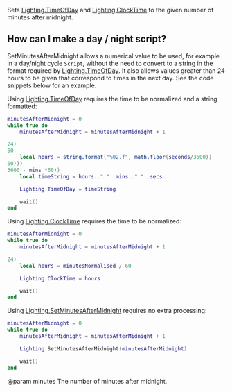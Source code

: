 Sets [Lighting.TimeOfDay](https://developer.roblox.com/api-reference/property/Lighting/TimeOfDay) and [Lighting.ClockTime](https://developer.roblox.com/api-reference/property/Lighting/ClockTime) to the given number of minutes after midnight.

## How can I make a day / night script?

SetMinutesAfterMidnight allows a numerical value to be used, for example in a day/night cycle `Script`, without the need to convert to a string in the format required by [Lighting.TimeOfDay](https://developer.roblox.com/api-reference/property/Lighting/TimeOfDay). It also allows values greater than 24 hours to be given that correspond to times in the next day. See the code snippets below for an example.

Using [Lighting.TimeOfDay](https://developer.roblox.com/api-reference/property/Lighting/TimeOfDay) requires the time to be normalized and a string formatted:

```lua
minutesAfterMidnight = 0
while true do
	minutesAfterMidnight = minutesAfterMidnight + 1

24)
60
	local hours = string.format("%02.f", math.floor(seconds/3600))
60)))
3600 - mins *60))
	local timeString = hours..":"..mins..":"..secs

	Lighting.TimeOfDay = timeString

	wait()
end
```

Using [Lighting.ClockTime](https://developer.roblox.com/api-reference/property/Lighting/ClockTime) requires the time to be normalized:

```lua
minutesAfterMidnight = 0
while true do
	minutesAfterMidnight = minutesAfterMidnight + 1

24)
	local hours = minutesNormalised / 60

	Lighting.ClockTime = hours

	wait()
end
```

Using [Lighting.SetMinutesAfterMidnight](https://developer.roblox.com/api-reference/function/Lighting/SetMinutesAfterMidnight) requires no extra processing:

```lua
minutesAfterMidnight = 0
while true do
	minutesAfterMidnight = minutesAfterMidnight + 1

	Lighting:SetMinutesAfterMidnight(minutesAfterMidnight)

	wait()
end
```

@param minutes The number of minutes after midnight.